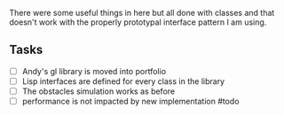 There were some useful things in here but all done with classes and that doesn't work with the properly prototypal interface pattern I am using.

## Tasks

- [ ] Andy's gl library is moved into portfolio
- [ ] Lisp interfaces are defined for every class in the library
- [ ] The obstacles simulation works as before
- [ ] performance is not impacted by new implementation
#todo